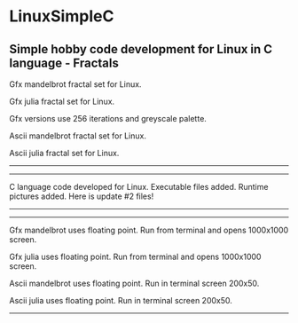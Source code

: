 # LinuxSimpleC
Simple hobby code development for Linux in C language - Fractals
---------------------------------------------------------------------------------------------------------------

Gfx mandelbrot fractal set for Linux.

Gfx julia fractal set for Linux.

Gfx versions use 256 iterations and greyscale palette.

Ascii mandelbrot fractal set for Linux.

Ascii julia fractal set for Linux.

---------------------------------------------------------------------------------------------------------------


---------------------------------------------------------------------------------------------------------------
C language code developed for Linux. 
Executable files added.
Runtime pictures added.
Here is update #2 files!

---------------------------------------------------------------------------------------------------------------


---------------------------------------------------------------------------------------------------------------

Gfx mandelbrot uses floating point. Run from terminal and opens 1000x1000 screen.

Gfx julia uses floating point. Run from terminal and opens 1000x1000 screen.

Ascii mandelbrot uses floating point. Run in terminal screen 200x50.

Ascii julia uses floating point. Run in terminal screen 200x50.

---------------------------------------------------------------------------------------------------------------
